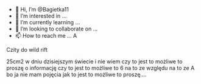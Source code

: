 - 👋 Hi, I’m @Bagietka11
- 👀 I’m interested in ...
- 🌱 I’m currently learning ...
- 💞️ I’m looking to collaborate on ...
- 📫 How to reach me ...
A 
<!---
Bagietka11/Bagietka11 is a ✨ special ✨ repository because its `README.md` (this file) appears on your GitHub profile.
You can click the Preview link to take a look at your changes.
--->
Czity do wild rift 

25cm2 w dniu dzisiejszym świecie i nie wiem czy to jest to możliwe to proszę o informację czy to jest to możliwe to 6 na to ze względu na to ze 
A bo ja nie mam pojęcia jak to jest to możliwe to proszę.... 

